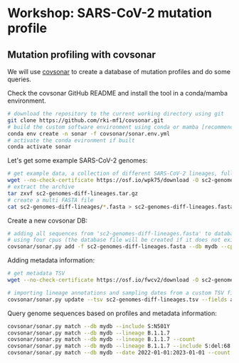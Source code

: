 # Workshop: SARS-CoV-2 mutation profile

## Mutation profiling with covsonar

We will use [covsonar](https://github.com/rki-mf1/covsonar) to create a database of mutation profiles and do some queries. 

Check the covsonar GitHub README and install the tool in a conda/mamba environment. 

```bash
# download the repository to the current working directory using git 
git clone https://github.com/rki-mf1/covsonar.git
# build the custom software environment using conda or mamba [recommended]
conda env create -n sonar -f covsonar/sonar.env.yml
# activate the conda evironment if built 
conda activate sonar
```

Let's get some example SARS-CoV-2 genomes:

```bash
# get example data, a collection of different SARS-CoV-2 lineages, full genomes
wget --no-check-certificate https://osf.io/wpk75/download -O sc2-genomes-diff-lineages.tar.gz
# extract the archive
tar zxvf sc2-genomes-diff-lineages.tar.gz
# create a multi FASTA file
cat sc2-genomes-diff-lineages/*.fasta > sc2-genomes-diff-lineages.fasta
```

Create a new covsonar DB:

```bash
# adding all sequences from 'sc2-genomes-diff-lineages.fasta' to database 'mydb'
# using four cpus (the database file will be created if it does not exist)
covsonar/sonar.py add -f sc2-genomes-diff-lineages.fasta --db mydb --cpus 4
```

Adding metadata information:

```bash
# get metadata TSV
wget --no-check-certificate https://osf.io/fwcv2/download -O sc2-genomes-diff-lineages.tsv

# importing lineage annotations and sampling dates from a custom TSV file to database 'mydb'
covsonar/sonar.py update --tsv sc2-genomes-diff-lineages.tsv --fields accession=acc date=sampling lineage=lineage --db mydb
```

Query genome sequences based on profiles and metadata information:

```bash
covsonar/sonar.py match --db mydb --include S:N501Y
covsonar/sonar.py match --db mydb --lineage B.1.1.7
covsonar/sonar.py match --db mydb --lineage B.1.1.7 --count
covsonar/sonar.py match --db mydb --lineage B.1.1.7 --include S:del:68:3 --count
covsonar/sonar.py match --db mydb --date 2022-01-01:2023-01-01 --count
```